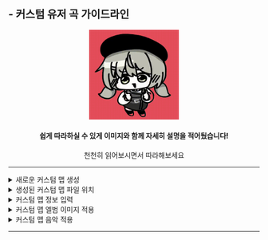 ## - 커스텀 유저 곡 가이드라인

<div align = "center">
  
<img src = "imgs\Imoji\imoji4.gif" width = "180px">


#### 쉽게 따라하실 수 있게 이미지와 함께 자세히 설명을 적어뒀습니다!

천천히 읽어보시면서 따라해보세요

</div>

-------------
<details>
<summary>새로운 커스텀 맵 생성</summary>

-------------

<div align = "center">

<img src = "imgs\Guideline_imgs\gl1.PNG" width = "480px">

```유저 제작 커스텀 곡```리스트로 가줍니다.

<br><br><br>

<img src = "imgs\Guideline_imgs\gl2.PNG" width = "180px">

좌측 하단에 있는 ```새로운 커스텀 맵 생성```을 클릭 혹은 ```N키```를 눌러 새로운 커스텀 맵을 생성해줍니다.

</div>

<br><br><br><br><br>

-------------

</details>

<details>
<summary>생성된 커스텀 맵 파일 위치</summary>

-------------

<div align = "center">

<img src = "imgs\Guideline_imgs\gl3.PNG" width = "480px">

윈도우의 좌측 하단에 있는 '검색창'에

```%localappdata%\Project_Wak_Beat\Custom map files```를 입력후 

엔터를 눌러 해당 폴더에 들어가줍니다.

들어간 폴더 내에서 ```Custom_map_file_(숫자)```폴더들 중에서 

가장 마지막 숫자가 적힌 폴더로 들어가줍니다. 

#### (가장 마지막에 생성된 커스텀 맵의 파일은 가장 마지막 숫자가 적혀진 폴더에 생성됩니다.)

</div>

<br><br><br><br><br>

-------------

</details>

<details>
<summary>커스텀 맵 정보 입력</summary>

-------------

<div align = "center">

<img src = "imgs\Guideline_imgs\gl4.PNG" width = "480px">

커스텀 맵 파일이 존재하는 폴더에 들어가 ```map_info.ini```파일을

``마우스 우클릭``을 누른 뒤  ```연결 프로그램' -> '메모장```을 선택해 파일을 열어줍니다.

메모장 파일에 적혀져 있는 글씨에 각각의 값을 입력하여 커스텀 맵의 정보를 입력해줍니다.

#### (모든 값은 반드시 따옴표를 포함합니다)

맵 정보는 다음과 같은 형식으로 적혀져 있습니다.
```
[custom_stage_map_name]
value = "융터르"

[custom_stage_bpm]
value="180.000000"

[custom_stage_map_highlight_part]
value="32.000000"
...
```
<img src = "imgs\Guideline_imgs\gl5.PNG">


|[custom_stage_bpm]|[custom_requirement_level]|[custom_stage_map_map_by]|[custom_stage_map_name]|[custom_stage_map_artist]|[custom_stage_map_difficulty]|[custom_stage_map_highlight_part]|[custom_detailed_difficulty]|
|---|---|---|---|---|---|---|---|
|음악의 BPM값<br>(소수점 사용 가능)|맵 해금 레벨<br>(0~999사이의 정수)|맵 제작자<br>(원하시는 본인 이름 적으시면 됩니다)|맵 이름<br>(음악 제목 적으시면 됩니다)|아티스트<br>(곡 작곡가 적으시면 됩니다)|맵 난이도<br>(원하시는 맵 난이도를 적어주세면 됩니다 ex: Expert)|해당 곡의 하이라이트 부분<br>(소수점도 입력 가능하며, 단위는 '초'입니다)|맵 난이도<br>(사각형으로 표기되는 난이도를 나타냅니다. 0~9사이의 숫자만 입력 가능하며, 0.5단위로 입력 가능합니다)|


|[custom_obtainable_type]|value = "0"|value = "1"|value = "2"|value = "3"|value = "4"|value = "5"|value = "6"|value = "7"|value = "8"|
|---|---|---|---|---|---|---|---|---|---|
|해당 맵 클리어시 얻을 수 있는 아티팩트 종류|<img src = "imgs\Artifact_icon\icon0.png" width = "50px">|<img src = "imgs\Artifact_icon\icon1.png" width = "50px">|<img src = "imgs\Artifact_icon\icon2.png" width = "50px">|<img src = "imgs\Artifact_icon\icon3.png" width = "50px">|<img src = "imgs\Artifact_icon\icon4.png" width = "50px">|<img src = "imgs\Artifact_icon\icon5.png" width = "50px">|<img src = "imgs\Artifact_icon\icon6.png" width = "50px">|<img src = "imgs\Artifact_icon\icon7.png" width = "50px">|<img src = "imgs\Artifact_icon\icon8.png" width = "50px">|

|[custom_stage_map_color]|Hex값이란?|
|---|---|
|맵의 대표 컬러 (Hex값으로만 입력 가능합니다)|잘 모르시면 <a href = "https://imagecolorpicker.com/en">Hex값 변환 사이트</a>에서 원하는 색을 hex값으로 변환 가능합니다.<br>(hex값은 다음과 같이 적혀있습니다 #ffffff)|

</div>

<br><br><br><br><br>

-------------

</details>


<details>
<summary>커스텀 맵 엘범 이미지 적용</summary>

-------------

<div align = "center">

<img src = "imgs\Guideline_imgs\gl6.PNG" width = "480px">

원하는 이미지 파일을 커스텀 맵 폴더 안에 넣어주세요.

파일 이름을 '무조건' 다음과 같이 설정해줍니다. ```album``` (대소문자 구분 주의)

#### (이미지 파일 확장자명은 png, PNG, jpg만 사용 가능하며, 사이즈는 512x512px를 추천합니다)

</div>

<br><br><br><br><br>

-------------

</details>

<details>
<summary>커스텀 맵 음악 적용</summary>

-------------

<div align = "center">

<img src = "imgs\Guideline_imgs\gl6.PNG" width = "480px">

원하는 곡의 mp3파일을 <a href = "https://convertio.co/mp3-ogg/">해당 사이트</a>에서 ogg파일로 변경해주세요.

변환된 음악 파일을 커스텀 맵 폴더 안에 넣어주세요.

파일 이름을 '무조건' 다음과 같이 설정해줍니다. ```audio``` (대소문자 구분 주의)

</div>

<br><br><br><br><br>

-------------

</details>



-------------
